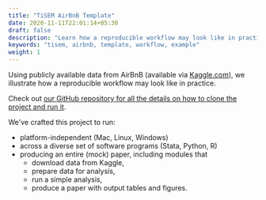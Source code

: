 ```yaml
---
title: "TiSEM AirBnB Template"
date: 2020-11-11T22:01:14+05:30
draft: false
description: "Learn how a reproducible workflow may look like in practice using publicly available data from AirBnB."
keywords: "tisem, airbnb, template, workflow, example"
weight: 1
---
```


Using publicly available data from AirBnB (available via [Kaggle.com](https://www.kaggle.com/airbnb/boston)), we illustrate how a reproducible workflow may look like in practice.

Check out [our GitHub repository for all the details on how to clone the project and run it](https://github.com/tilburgsciencehub/tisem-airbnb).

We've crafted this project to run:

- platform-independent (Mac, Linux, Windows)
- across a diverse set of software programs (Stata, Python, R)
- producing an entire (mock) paper, including modules that
	- download data from Kaggle,
	- prepare data for analysis,
	- run a simple analysis,
	- produce a paper with output tables and figures.

<!-- {{% codeblock %}}

[js-link](code.js)


```js
// some js code
var name = "Arvind Singh";

if (name == "arvind") {
	console.log("testing out coding blck");
}
```

```bash
# some bash code
# make-files.txt
touch test/john.txt
touch test/mike.txt
touch test/jenna.txt
```

{{% /codeblock %}} -->
